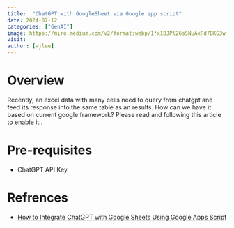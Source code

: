 ```yaml
---
title:  "ChatGPT with GoogleSheet via Google app script"
date: 2024-07-12
categories: ["GenAI"]
image: https://miro.medium.com/v2/format:webp/1*xIBJPl26sSNuAxPd7BKG3w.jpeg
visit:
author: [wjlee]
---
```


# Overview

Recently, an excel data with many cells need to query from chatgpt and feed its response into the same table as an results. How can we have it based on current google framework? Please read and following this article to enable it..

# Pre-requisites
* ChatGPT API Key

# Refrences
* [How to Integrate ChatGPT with Google Sheets Using Google Apps Script](freecodecamp.org/news/create-chat-gpt-formulas-in-google-sheets/)